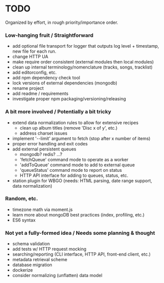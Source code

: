 # TODO

Organized by effort, in rough priority/importance order.


### Low-hanging fruit / Straightforward

* add optional file transport for logger that outputs log level + timestamp, new file for each run.
* change HTTP UA
* make require order consistent (external modules then local modules)
* clean up internal terminology/nomenclature (tracks, songs, tracklist)
* add editorconfig, etc.
* add npm dependency check tool
* lock versions of external dependencies (mongodb)
* rename project
* add readme / requirements
* investigate proper npm packaging/versioning/releasing


### A bit more involved / Potentially a bit tricky

* extend data normalization rules to allow for extensive recipes
  * clean up album titles (remove 'Disc x of y', etc.)
  * address charset issues
* implement '--limit' argument to fetch (stop after x number of items)
* proper error handling and exit codes
* add external persistent queues
  * mongodb? redis? ...?
  * 'fetchQueue' command mode to operate as a worker
  * 'addToQueue' command mode to add to external queue
  * 'queueStatus' command mode to report on status
  * HTTP API interface for adding to queues, status, etc.
* station plugin for WBGO (needs: HTML parsing, date range support, data normalization)


### Random, etc.

* timezone math via moment.js
* learn more about mongoDB best practices (index, profiling, etc.)
* ES6 syntax


### Not yet a fully-formed idea / Needs some planning & thought

* schema validation
* add tests w/ HTTP request mocking
* searching/reporting (CLI interface, HTTP API, front-end client, etc.)
* metadata retrieval scheme
* database migration
* dockerize
* consider normalizing (unflatten) data model
